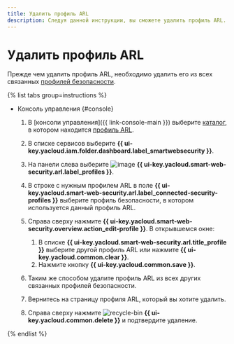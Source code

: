 ```yaml
---
title: Удалить профиль ARL
description: Следуя данной инструкции, вы сможете удалить профиль ARL.
---
```


# Удалить профиль ARL

Прежде чем удалить профиль ARL, необходимо удалить его из всех связанных [профилей безопасности](../concepts/profiles.md).

{% list tabs group=instructions %}

- Консоль управления {#console}

  1. В [консоли управления]({{ link-console-main }}) выберите [каталог](../../resource-manager/concepts/resources-hierarchy.md#folder), в котором находится [профиль ARL](../concepts/arl.md).
  1. В списке сервисов выберите **{{ ui-key.yacloud.iam.folder.dashboard.label_smartwebsecurity }}**.
  1. На панели слева выберите ![image](../../_assets/smartwebsecurity/arl.svg) **{{ ui-key.yacloud.smart-web-security.arl.label_profiles }}**.
  1. В строке с нужным профилем ARL в поле **{{ ui-key.yacloud.smart-web-security.arl.label_connected-security-profiles }}** выберите профиль безопасности, в котором используется данный профиль ARL.
  1. Справа сверху нажмите **{{ ui-key.yacloud.smart-web-security.overview.action_edit-profile }}**. В открывшемся окне:

      1. В списке **{{ ui-key.yacloud.smart-web-security.arl.title_profile }}** выберите другой профиль ARL или нажмите **{{ ui-key.yacloud.common.clear }}**.
      1. Нажмите кнопку **{{ ui-key.yacloud.common.save }}**.
  1. Таким же способом удалите профиль ARL из всех других связанных профилей безопасности.
  1. Вернитесь на страницу профиля ARL, который вы хотите удалить.
  1. Справа сверху нажмите ![recycle-bin](../../_assets/console-icons/trash-bin.svg) **{{ ui-key.yacloud.common.delete }}** и подтвердите удаление.

{% endlist %}
